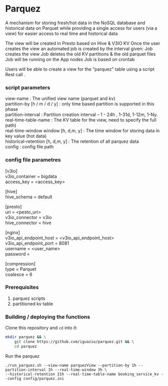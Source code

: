 # Parquez

A mechanism for storing fresh/hot data in the NoSQL database
and historical data on Parquet while providing a single access for users (via a view) for easier access to real time and historical data

The view will be created in Presto based on Hive & V3IO KV 
Once the user creates the view an automated job is created by the interval given:
Job creates the view
Job deletes the old KV partitions & the old parquet files
Job will be running on the App nodes
Job is based on crontab

Users will be able to create a view for the “parquez” table using a script Rest call . <br />
### script parameters 
view-name : The unified view name (parquet and kv)  <br />
partition-by [h / m / d / y] : only time based partition is supported in this phase  <br />
partition-interval : Partition creation interval – 1 - 24h , 1-31d, 1-12m, 1-Ny.  <br />
real-time-table-name : The KV table for the view, need to specify the full path)  <br />
real-time-window window [h, d,m, y] : The time window for storing data in key value (hot data) <br />
historical-retention [h, d,m, y] : The retention of all parquez data  <br />
config : config file path   <br />

### config file parametres
[v3io] <br />
v3io_container = bigdata <br />
access_key = <access_key> <br />

[hive] <br />
hive_schema = default <br />

[presto] <br />
uri = <pesto_uri> <br />
v3io_connector = v3io <br />
hive_connector = hive <br />


[nginx] <br />
v3io_api_endpoint_host = <v3io_api_endpoint_host> <br />
v3io_api_endpoint_port = 8081 <br />
username = <user_name> <br />
password = <pass> <br />

[compression] <br />
type = Parquet  <br />
coalesce = 6 <br />

### Prerequisites
1. parquez scripts
2. partitioned kv table 

### Building / deploying the functions

Clone this repository and `cd` into it:
```sh
mkdir parquez && \
    git clone https://github.com/iguazio/parquez.git && \
    cd parquez
```

Run the parquez
```
./run_parquez.sh --view-name parquezView --partition-by 1h --partition-interval 1h --real-time-window 3h \
--historical-retention 21h --real-time-table-name booking_service_kv --config config/parquez.ini
```


